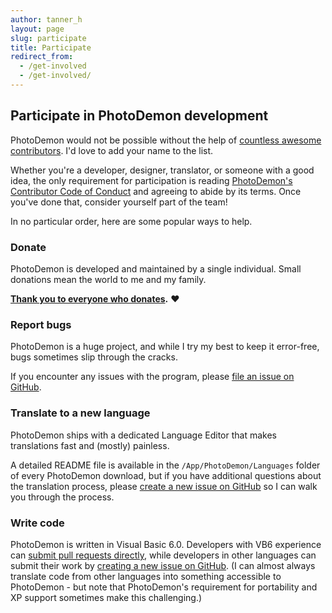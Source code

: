 ```yaml
---
author: tanner_h
layout: page
slug: participate
title: Participate
redirect_from: 
  - /get-involved
  - /get-involved/
---
```


## Participate in PhotoDemon development

PhotoDemon would not be possible without the help of [countless awesome contributors](contributors/).  I'd love to add your name to the list.

Whether you're a developer, designer, translator, or someone with a good idea, the only requirement for participation is reading [PhotoDemon's Contributor Code of Conduct](https://github.com/tannerhelland/PhotoDemon/blob/main/CODE_OF_CONDUCT.md) and agreeing to abide by its terms.  Once you've done that, consider yourself part of the team!

In no particular order, here are some popular ways to help.

### Donate

PhotoDemon is developed and maintained by a single individual.  Small donations mean the world to me and my family.

**[Thank you to everyone who donates](donate/).**  ❤️

### Report bugs

PhotoDemon is a huge project, and while I try my best to keep it error-free, bugs sometimes slip through the cracks.

If you encounter any issues with the program, please [file an issue on GitHub](https://github.com/tannerhelland/PhotoDemon/issues).

### Translate to a new language

PhotoDemon ships with a dedicated Language Editor that makes translations fast and (mostly) painless.

A detailed README file is available in the `/App/PhotoDemon/Languages` folder of every PhotoDemon download, but if you have additional questions about the translation process, please [create a new issue on GitHub](https://github.com/tannerhelland/PhotoDemon/issues) so I can walk you through the process.

### Write code

PhotoDemon is written in Visual Basic 6.0.  Developers with VB6 experience can [submit pull requests directly](https://github.com/tannerhelland/PhotoDemon/pulls), while developers in other languages can submit their work by [creating a new issue on GitHub](https://github.com/tannerhelland/PhotoDemon/issues).  (I can almost always translate code from other languages into something accessible to PhotoDemon - but note that PhotoDemon's requirement for portability and XP support sometimes make this challenging.)